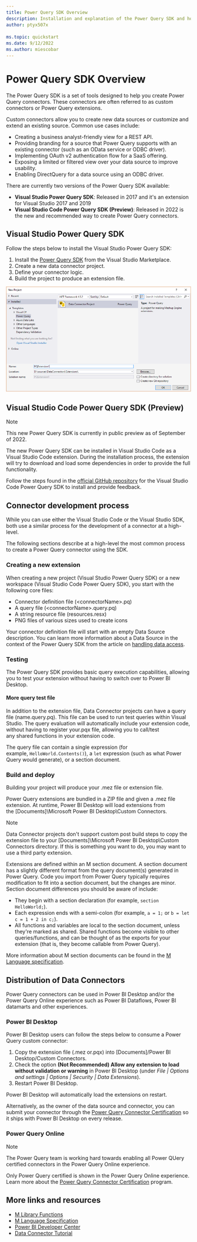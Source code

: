 ```yaml
---
title: Power Query SDK Overview
description: Installation and explanation of the Power Query SDK and how to use Custom Connectors
author: ptyx507x

ms.topic: quickstart
ms.date: 9/12/2022
ms.author: miescobar
---
```


# Power Query SDK Overview

The Power Query SDK is a set of tools designed to help you create Power Query connectors. These connectors are often referred to as custom connectors or Power Query extensions.

Custom connectors allow you to create new data sources or customize and extend an existing source. Common use cases include:

* Creating a business analyst-friendly view for a REST API.
* Providing branding for a source that Power Query supports with an existing connector (such as an OData service or ODBC driver).
* Implementing OAuth v2 authentication flow for a SaaS offering.
* Exposing a limited or filtered view over your data source to improve usability.
* Enabling DirectQuery for a data source using an ODBC driver.

There are currently two versions of the Power Query SDK available:

* **Visual Studio Power Query SDK**: Released in 2017 and it's an extension for Visual Studio 2017 and 2019
* **Visual Studio Code Power Query SDK (Preview)**: Released in 2022 is the new and recommended way to create Power Query connectors.

## Visual Studio Power Query SDK

Follow the steps below to install the Visual Studio Power Query SDK:

1. Install the [Power Query SDK](https://aka.ms/powerquerysdk) from the Visual Studio Marketplace.
2. Create a new data connector project.
3. Define your connector logic.
4. Build the project to produce an extension file.
 
![Preview Feature.](images/newProject.png)

## Visual Studio Code Power Query SDK (Preview)

>[!NOTE]
>This new Power Query SDK is currently in public preview as of September of 2022.

The new Power Query SDK can be installed in Visual Studio Code as a Visual Studio Code extension. During the installation process, the extension will try to download and load some dependencies in order to provide the full functionality.

Follow the steps found in the [official GitHub repository](https://github.com/Microsoft/vscode-powerquery-sdk) for the Visual Studio Code Power Query SDK to install and provide feedback.

## Connector development process

While you can use either the Visual Studio Code or the Visual Studio SDK, both use a similar process for the development of a connector at a high-level.

The following sections describe at a high-level the most common process to create a Power Query connector using the SDK.

### Creating a new extension

When creating a new project (Visual Studio Power Query SDK) or a new workspace (Visual Studio Code Power Query SDK), you start with the following core files:

* Connector definition file (\<connectorName>.pq)
* A query file (\<connectorName>.query.pq)
* A string resource file (resources.resx)
* PNG files of various sizes used to create icons

Your connector definition file will start with an empty Data Source description. You can learn more information about a Data Source in the context of the Power Query SDK from the article on [handling data access](/powerquery-docs/HandlingDataAccess.md#data-source-kind).

### Testing

The Power Query SDK provides basic query execution capabilities, allowing you to test your extension without having to switch over to Power BI Desktop.

#### More query test file

In addition to the extension file, Data Connector projects can have a query file (name.query.pq). This file can be used to run test queries within Visual Studio. The query evaluation will automatically include your extension code, without having to register your.pqx file, allowing you to call/test any shared functions in your extension code.

The query file can contain a single expression (for example, `HelloWorld.Contents()`), a `let` expression (such as what Power Query would generate), or a section document.

### Build and deploy

Building your project will produce your .mez file or extension file.

Power Query extensions are bundled in a ZIP file and given a .mez file extension. At runtime, Power BI Desktop will load extensions from the [Documents]\Microsoft Power BI Desktop\Custom Connectors.

>[!NOTE]
> Data Connector projects don't support custom post build steps to copy the extension file to your [Documents]\Microsoft Power BI Desktop\Custom Connectors directory. If this is something you want to do, you may want to use a third party extension.

Extensions are defined within an M section document. A section document has a slightly different format from the query document(s) generated in Power Query. Code you import from Power Query typically requires modification to fit into a section document, but the changes are minor. Section document differences you should be aware of include:

* They begin with a section declaration (for example, `section HelloWorld;`).
* Each expression ends with a semi-colon (for example, `a = 1;` or `b = let c = 1 + 2 in c;`).
* All functions and variables are local to the section document, unless they're marked as shared. Shared functions become visible to other queries/functions, and can be thought of as the exports for your extension (that is, they become callable from Power Query).

More information about M section documents can be found in the [M Language specification](https://docs.microsoft.com/powerquery-m/m-spec-sections).

## Distribution of Data Connectors

Power Query connectors can be used in Power BI Desktop and/or the Power Query Online experience such as Power BI Dataflows, Power BI datamarts and other experiences.

### Power BI Desktop

Power BI Desktop users can follow the steps below to consume a Power Query custom connector:
 
1. Copy the extension file (.mez or.pqx) into [Documents]/Power BI Desktop/Custom Connectors.
2. Check the option **(Not Recommended) Allow any extension to load without validation or warning** in Power BI Desktop (under *File | Options and settings | Options | Security | Data Extensions*).
3. Restart Power BI Desktop.

Power BI Desktop will automatically load the extensions on restart.

Alternatively, as the owner of the data source and connector, you can submit your connector through the [Power Query Connector Certification](/powerquery-docs/ConnectorCertification.md) so it ships with Power BI Desktop on every release.

### Power Query Online

>[!NOTE]
>The Power Query team is working hard towards enabling all Power QUery certified connectors in the Power Query Online experience.

Only Power Query certified is shown in the Power Query Online experience. Learn more about the [Power Query Connector Certification](/powerquery-docs/ConnectorCertification.md) program.

## More links and resources

* [M Library Functions](/powerquery-m/power-query-m-function-reference)
* [M Language Specification](/powerquery-m/power-query-m-language-specification)
* [Power BI Developer Center](https://powerbi.microsoft.com/developers/)
* [Data Connector Tutorial](samples/TripPin/README.md)
